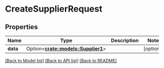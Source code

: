 # CreateSupplierRequest

## Properties

Name | Type | Description | Notes
------------ | ------------- | ------------- | -------------
**data** | Option<[**crate::models::Supplier1**](Supplier_1.md)> |  | [optional]

[[Back to Model list]](../README.md#documentation-for-models) [[Back to API list]](../README.md#documentation-for-api-endpoints) [[Back to README]](../README.md)


